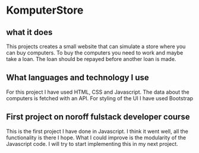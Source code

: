 # KomputerStore


## what it does
This projects creates a small website that can simulate a store where you can buy computers. To buy the computers you need to work and maybe take a loan. The loan should be repayed before another loan is made. 


## What languages and technology I use
For this project I have used HTML, CSS and Javascript. The data about the computers is fetched with an API. For styling of the UI I have used Bootstrap


## First project on noroff fulstack developer course

This is the first project I have done in Javascript. I think it went well, all the functionality is there I hope.
What I could improve is the modularity of the Javascript code. I will try to start implementing this in my next project.  
